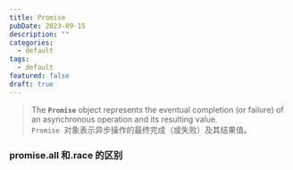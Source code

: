 ```yaml
---
title: Promise
pubDate: 2023-09-15
description: ""
categories:
  - default
tags:
  - default
featured: false
draft: true
---
```


> The **`Promise`** object represents the eventual completion (or failure) of an asynchronous operation and its resulting value.  
> `Promise`  对象表示异步操作的最终完成（或失败）及其结果值。

### promise.all 和.race 的区别
